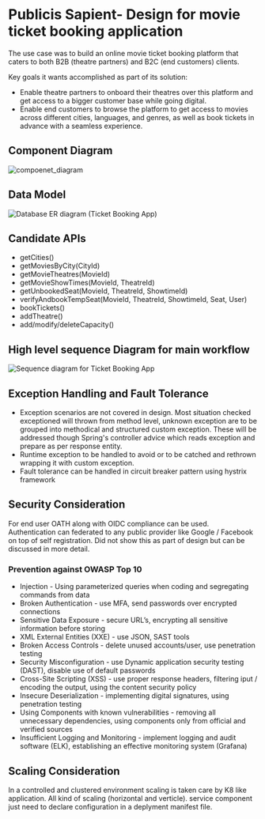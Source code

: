 # Publicis Sapient- Design for movie ticket booking application
The use case was to build an online movie ticket booking platform that caters to both B2B (theatre partners) and B2C (end customers) clients.
 
Key goals it wants accomplished as part of its solution:
* Enable theatre partners to onboard their theatres over this platform and get access to a bigger customer base while going digital. 
* Enable end customers to browse the platform to get access to movies across different cities, languages, and genres, as well as book tickets in advance with a seamless experience.

## Component Diagram
![compoenet_diagram](https://user-images.githubusercontent.com/103522950/220185569-0b46afdc-84b1-43e5-8e31-176499590ce0.jpeg)

## Data Model
![Database ER diagram (Ticket Booking App)](https://user-images.githubusercontent.com/103522950/220183924-ed240f76-6376-402e-bf63-1ffb9a606f51.jpeg)

## Candidate APIs
* getCities()
* getMoviesByCity(CityId)
* getMovieTheatres(MovieId)
* getMovieShowTimes(MovieId, TheatreId)
* getUnbookedSeat(MovieId, TheatreId, ShowtimeId)
* verifyAndbookTempSeat(MovieId, TheatreId, ShowtimeId, Seat, User)
* bookTickets()
* addTheatre()
* add/modify/deleteCapacity()

## High level sequence Diagram for main workflow
![Sequence diagram for Ticket Booking App](https://user-images.githubusercontent.com/103522950/220184709-db68534f-440d-4cca-a2ad-a1306b938959.jpeg)

## Exception Handling and Fault Tolerance
* Exception scenarios are not covered in design. Most situation checked exceptioned will thrown from method level, unknown exception are to be grouped into methodical and structured custom exception. These will be addressed though Spring's controller advice which reads exception and prepare as per response entity.
* Runtime exception to be handled to avoid or to be catched and rethrown wrapping it with custom exception.
* Fault tolerance can be handled in circuit breaker pattern using hystrix framework

## Security Consideration
For end user OATH along with OIDC compliance can be used. Authentication can federated to any public provider like Google / Facebook on top of self registration. Did not show this as part of design but can be discussed in more detail.
### Prevention against OWASP Top 10
* Injection - Using parameterized queries when coding and segregating commands from data
* Broken Authentication - use MFA, send passwords over encrypted connections
* Sensitive Data Exposure - secure URL’s, encrypting all sensitive information before storing
* XML External Entities (XXE) - use JSON, SAST tools
* Broken Access Controls - delete unused accounts/user, use penetration testing
* Security Misconfiguration - use Dynamic application security testing (DAST), disable use of default passwords
* Cross-Site Scripting (XSS) - use proper response headers, filtering iput / encoding the output, using the content security policy
* Insecure Deserialization - implementing digital signatures, using penetration testing
* Using Components with known vulnerabilities - removing all unnecessary dependencies, using components only from official and verified sources
* Insufficient Logging and Monitoring - implement logging and audit software (ELK), establishing an effective monitoring system (Grafana)

## Scaling Consideration
In a controlled and clustered environment scaling is taken care by K8 like application. All kind of scaling (horizontal and verticle). service component just need to declare configuration in a deplyment manifest file.


